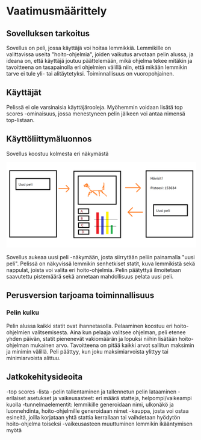 # Vaatimusmäärittely

## Sovelluksen tarkoitus

Sovellus on peli, jossa käyttäjä voi hoitaa lemmikkiä. Lemmikille on valittavissa useita "hoito-ohjelmia", joiden vaikutus arvotaan pelin alussa, ja ideana on, että käyttäjä joutuu päättelemään, mikä ohjelma tekee mitäkin ja tavoitteena on tasapainolla eri ohjelmien välillä niin, että mikään lemmikin tarve ei tule yli- tai alitäytetyksi. Toiminnallisuus on vuoropohjainen.

## Käyttäjät

Pelissä ei ole varsinaisia käyttäjärooleja. Myöhemmin voidaan lisätä top scores -ominaisuus, jossa menestyneen pelin jälkeen voi antaa nimensä top-listaan.

## Käyttöliittymäluonnos

Sovellus koostuu kolmesta eri näkymästä

<img src="https://raw.githubusercontent.com/qwecu/ot-harjoitustyo/master/vaatimusmaarittely.png" width="750">

Sovellus aukeaa uusi peli -näkymään, josta siirrytään peliin painamalla "uusi peli". Pelissä on näkyvissä lemmikin senhetkiset statit, kuva lemmikistä sekä nappulat, joista voi valita eri hoito-ohjelmia. Pelin päätyttyä ilmoitetaan saavutettu pistemäärä sekä annetaan mahdollisuus pelata uusi peli.

## Perusversion tarjoama toiminnallisuus

### Pelin kulku

Pelin alussa kaikki statit ovat ihannetasolla. Pelaaminen koostuu eri hoito-ohjelmien valitsemisesta. Aina kun pelaaja valitsee ohjelman, peli etenee yhden päivän, statit pienenevät vakiomäärän ja lopuksi niihin lisätään hoito-ohjelman mukainen arvo. Tavoitteena on pitää kaikki arvot sallitun maksimin ja minimin välillä. Peli päättyy, kun joku maksimiarvoista ylittyy tai minimiarvoista alittuu.

## Jatkokehitysideoita

-top scores -lista
-pelin tallentaminen ja tallennetun pelin lataaminen
-erilaiset asetukset ja vaikeusasteet: eri määrä statteja, helpompi/vaikeampi kuolla
-tunnelmaelementit: lemmikille generoidaan nimi, ulkonäkö ja luonnehdinta, hoito-ohjelmille generoidaan nimet
-kauppa, josta voi ostaa esineitä, joilla korjataan yhtä stattia kerrallaan tai vaihdetaan hyödytön hoito-ohjelma toiseksi
-vaikeusasteen muuttuminen lemmikin ikääntymisen myötä

